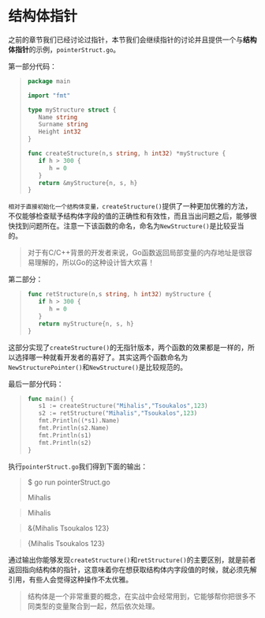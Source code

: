 # **结构体指针**

之前的章节我们已经讨论过指针，本节我们会继续指针的讨论并且提供一个与**结构体指针**的示例，`pointerStruct.go`。

第一部分代码：

> ```go
> package main
> 
> import "fmt"
> 
> type myStructure struct {
>    Name string
>    Surname string
>    Height int32
> }
> 
> func createStructure(n,s string, h int32) *myStructure {
>    if h > 300 {
>       h = 0
>    }
>    return &myStructure{n, s, h}
> }
> ```

`相对于直接初始化一个结构体变量，createStructure()`提供了一种更加优雅的方法，不仅能够检查赋予结构体字段的值的正确性和有效性，而且当出问题之后，能够很快找到问题所在。注意一下该函数的命名，命名为`NewStructure()`是比较妥当的。

> 对于有C/C++背景的开发者来说，Go函数返回局部变量的内存地址是很容易理解的，所以Go的这种设计皆大欢喜！

第二部分：

> ```go
> func retStructure(n,s string, h int32) myStructure {
>    if h > 300 {
>       h = 0
>    }
>    return myStructure{n, s, h}
> }
> ```

这部分实现了`createStructure()`的无指针版本，两个函数的效果都是一样的，所以选择哪一种就看开发者的喜好了。其实这两个函数命名为`NewStructurePointer()`和`NewStructure()`是比较规范的。

最后一部分代码：

> ```go
> func main() {
>    s1 := createStructure("Mihalis","Tsoukalos",123)
>    s2 := retStructure("Mihalis","Tsoukalos",123)
>    fmt.Println((*s1).Name)
>    fmt.Println(s2.Name)
>    fmt.Println(s1)
>    fmt.Println(s2)
> }
> ```

执行`pointerStruct.go`我们得到下面的输出：

> $ go run pointerStruct.go
>
> Mihalis

> Mihalis

> &{Mihalis Tsoukalos 123}

> {Mihalis Tsoukalos 123}

通过输出你能够发现`createStructure()`和`retStructure()`的主要区别，就是前者返回指向结构体的指针，这意味着你在想获取结构体内字段值的时候，就必须先解引用，有些人会觉得这种操作不太优雅。

> 结构体是一个非常重要的概念，在实战中会经常用到，它能够帮你把很多不同类型的变量聚合到一起，然后依次处理。




